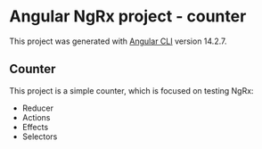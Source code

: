 # Angular NgRx project - counter

This project was generated with [Angular CLI](https://github.com/angular/angular-cli) version 14.2.7.

## Counter

This project is a simple counter, which is focused on testing NgRx:
* Reducer
* Actions
* Effects
* Selectors
